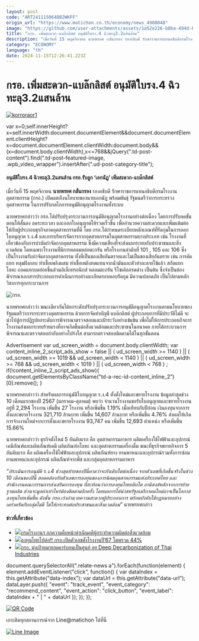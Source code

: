 ```yaml
---
layout: post
code: "ART2411150648B2WKFF"
origin_url: "https://www.matichon.co.th/economy/news_4900048"
image: "https://github.com/user-attachments/assets/1a52e226-b8ba-494d-b0a1-2cc3091702f1"
title: "กรอ. เพิ่มสะดวก-แบล๊กลิสต์ อนุมัติใบรง.4 ฉิวทะลุ3.2แสนล้าน"
description: "เมื่อวันที่ 15 พฤศจิกายน นายพรยศ กลั่นกรอง รองอธิบดี รักษาราชการแทนอธิบดีกรมโรงงานอุตสาหกรรม (กรอ.) เปิดเผยถึงนโยบายของนายเอกนัฏ พร้อมพันธุ์"
category: "ECONOMY"
language: "th"
date: 2024-11-15T12:26:41.223Z
---
```


# กรอ. เพิ่มสะดวก-แบล๊กลิสต์ อนุมัติใบรง.4 ฉิวทะลุ3.2แสนล้าน

[![](https://www.matichon.co.th/wp-content/uploads/2024/11/korroraor1.jpg "korroraor1")](https://www.matichon.co.th/wp-content/uploads/2024/11/korroraor1.jpg)

var x=0;self.innerHeight?x=self.innerWidth:document.documentElement&&document.documentElement.clientHeight?x=document.documentElement.clientWidth:document.body&&(x=document.body.clientWidth),x<=768&&jQuery(".td-post-content").find(".td-post-featured-image, .wpb\_video\_wrapper").insertAfter(".ud-post-category-title");

#### **อนุมัติใบรง.4 ฉิวทะลุ3.2แสนล้าน กรอ.รับลูก ‘เอกนัฏ’ เพิ่มสะดวก-แบล๊กลิสต์**

เมื่อวันที่ 15 พฤศจิกายน **นายพรยศ กลั่นกรอง** รองอธิบดี รักษาราชการแทนอธิบดีกรมโรงงานอุตสาหกรรม (กรอ.) เปิดเผยถึงนโยบายของนายเอกนัฏ พร้อมพันธุ์ รัฐมนตรีว่าการกระทรวงอุตสาหกรรม ในการปรับกลไกการอนุมัติอนุญาตโรงงานทั้งระบบ

นายพรยศกล่าวว่า กรอ.ได้ปรับปรุงกระบวนการอนุมัติอนุญาตโรงงานอย่างต่อเนื่อง โดยการปรับลดขั้นตอนให้สั้นลง ลดระยะเวลา และออกใบอนุญาตให้รวดเร็วขึ้น เพื่ออำนวยความสะดวกและเพิ่มแต้มต่อให้กับผู้ประกอบธุรกิจภาคอุตสาหกรรมที่ดี โดย กรอ.ได้กำหนดระเบียบหลักเกณฑ์ที่รัดกุมในการออกใบอนุญาต ร.ง.4 และการบริหารจัดการกากอุตสาหกรรมในอุตสาหกรรมบางประเภท เช่น โรงงานที่เกี่ยวข้องกับการบำบัดกำจัดกากอุตสาหกรรม ซึ่งมีความเสี่ยงที่จะส่งผลกระทบกับประชาชนและสิ่งแวดล้อม โดยเฉพาะโรงงานที่มีการหลอมหล่อตะกรัน หรือโรงงานลำดับที่ 101 , 105 และ 106 ซึ่งเป็นโรงงานรับกำจัดกากอุตสาหกรรม ทั้งที่เป็นของเสียอันตรายและไม่เป็นของเสียอันตราย เช่น การคัดแยก หลุมฝังกลบ ทำเชื้อเพลิงผสม ทำเชื้อเพลิงทดแทนจากน้ำมันและตัวทำละลายใช้แล้ว สกัดแยกโลหะ ถอดแยกบดย่อยชิ้นส่วนอิเล็กทรอนิกส์ หลอมตะกรัน รีไซเคิลกรดด่าง เป็นต้น ซึ่งจำเป็นต้องพิจารณาเอกสารประกอบการดำเนินการอย่างละเอียดรอบคอบรัดกุม มีความปลอดภัย เป็นไปตามหลักวิชาการทุกกระบวนการ

![กรอ.](https://www.matichon.co.th/wp-content/uploads/2024/11/854949.jpg)

นายพรยศกล่าวว่า ขณะเดียวกันได้ยกระดับปรับปรุงกระบวนการอนุมัติอนุญาตโรงงานตามนโยบายของรัฐมนตรีว่าการกระทรวงอุตสาหกรรม ด้วยการจัดทำบัญชี แบล๊กลิสต์ ผู้ประกอบการที่มีประวัติไม่ดี จะนำไปสู่การปฏิรูปยกระดับการพิจารณาตรวจสอบและเฝ้าระวังอย่างเข้มข้น เพื่อไม่ให้การประกอบกิจการโรงงานส่งผลกระทบร้ายแรงที่อาจเกิดขึ้นต่อสิ่งแวดล้อมและประชาชนในอนาคต ภายใต้กระบวนการพิจารณาและตรวจสอบกำกับอย่างโปร่งใส สามารถตรวจสอบติดตามได้ในทุกขั้นตอน

Advertisement var ud\_screen\_width = document.body.clientWidth; var content\_inline\_2\_script\_ads\_show = false || ( ud\_screen\_width >= 1140 ) || ( ud\_screen\_width >= 1019 && ud\_screen\_width < 1140 ) || ( ud\_screen\_width >= 768 && ud\_screen\_width < 1019 ) || ( ud\_screen\_width < 768 ) ; if(!content\_inline\_2\_script\_ads\_show){ document.getElementsByClassName("td-a-rec-id-content\_inline\_2")\[0\].remove(); }

นายพรยศกล่าวว่า สำหรับผลการอนุมัติใบอนุญาต ร.ง.4 ทั้งตั้งใหม่และขยายโรงงาน ข้อมูลล่าสุดช่วง 10 เดือนแรกของปี 2567 (มกราคม-ตุลาคม) พบว่า จำนวนโรงงานขอรับใบอนุญาตและขยายโรงงาน อยู่ที่ 2,294 โรงงาน เพิ่มขึ้น 27 โรงงาน หรือเพิ่มขึ้น 1.19% เมื่อเทียบกับปีก่อน เงินลงทุนจากการตั้งและขยายโรงงาน 321,710 ล้านบาท เพิ่มขึ้น 14,607 ล้านบาท หรือเพิ่มขึ้น 4.76% ส่งผลให้เกิดการจ้างงานใหม่จากการตั้งและขยายโรงงาน 93,747 คน เพิ่มขึ้น 12,693 ตำแหน่ง หรือเพิ่มขึ้น 15.66%

นายพรยศกล่าวว่า ธุรกิจตั้งใหม่ 5 อันดับแรก คือ อุตสาหกรรมอาหาร ผลิตเครื่องใช้ไฟฟ้าและอุปกรณ์ เคมีภัณฑ์และผลิตภัณฑ์เคมี ผลิตภัณฑ์อโลหะ และอุตสาหกรรมเครื่องดื่ม ขณะที่ธุรกิจขยายกิจการ 5 อันดับแรก คือ ผลิตเครื่องใช้ไฟฟ้าและอุปกรณ์ ผลิตภัณฑ์ยาง ยานพาหนะและอุปกรณ์รวมทั้งการซ่อมยานพาหนะและอุปกรณ์ ผลิตภัณฑ์จากพืช และกลุ่มอุตสาหกรรมอาหาร

_“ประเมินการอนุมัติ ร.ง.4 ช่วงสุดท้ายของปีนี้คาดว่าจะยังเติบโตต่อเนื่อง จากตัวเลขที่เกิดขึ้นจริงในช่วง 10 เดือนของปีนี้ สอดคล้องกับตัวเลขการลงทุนของการนิคมอุตสาหกรรมแห่งประเทศไทย และสำนักงานคณะกรรมการส่งเสริมการลงทุน ที่สะท้อนว่าการลงทุนไทยเติบโต อานิสงส์หลักจากการย้ายฐานผลิต ส่วนจะมูลค่าเท่าไหร่ต้องติดตามอีกครั้ง โดยผลการได้นำสหรัฐอเมริกาคนใหม่อาจเป็นโอกาสลงทุนไทยเพิ่มขึ้น ดังนั้น กรอ.เร่งอำนวยความสะดวกผู้ประกอบการ พร้อมบังคับใช้กฎหมายอย่างเคร่งครัดกับกลุ่มไม่ดี ไม่ให้กระทบต่อประชาชนและสิ่งแวดล้อม”_ นายพรยศกล่าว

#### ข่าวที่เกี่ยวข้อง

*   [![](https://www.matichon.co.th/wp-content/uploads/2024/09/สุนทร-ปก.jpg)กรมโรงงานฯ ถกความคืบหน้าดำเนินคดีผู้กระทำความผิดต่อสิ่งแวดล้อม](https://www.matichon.co.th/economy/news_4783467)
*   [![](https://www.matichon.co.th/wp-content/uploads/2024/09/050609-1.jpg)ลงทุนไทยไปต่อ!! กรอ.เปิดตัวเลขตั้งโรงงานปี’67 โตพรวด 44%](https://www.matichon.co.th/economy/news_4776340)
*   [![](https://www.matichon.co.th/wp-content/uploads/2024/03/กรอ-1.jpg)กรอ. มุ่งเป้าหมายลดคาร์บอนเป็นศูนย์ ลุย Deep Decarbonization of Thai Industries](https://www.matichon.co.th/economy/news_4465637)

document.querySelectorAll(".relate-news a").forEach(function(element) { element.addEventListener("click", function() { var dataIndex = this.getAttribute("data-index"); var dataUrl = this.getAttribute("data-url"); dataLayer.push({ "event": "track\_event", "event\_category": "recommend\_content", "event\_action": "click\_button", "event\_label": dataIndex + " | " + dataUrl }); }); });

[![QR Code](https://www.matichon.co.th/wp-content/uploads/2023/07/wob1371z.jpg)](https://lin.ee/ht0nDxX)

เกาะติดทุกสถานการณ์จาก Line@matichon ได้ที่นี่

[![Line Image](https://www.matichon.co.th/wp-content/uploads/2023/07/th.png)](https://lin.ee/ht0nDxX)
